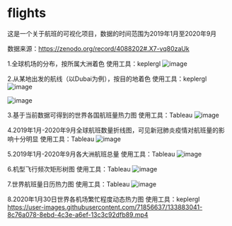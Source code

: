 # flights
这是一个关于航班的可视化项目，数据的时间范围为2019年1月至2020年9月

数据来源：https://zenodo.org/record/4088202#.X7-vq80zaUk

1.全球机场的分布，按所属大洲着色 使用工具：keplergl
![image](https://user-images.githubusercontent.com/71856637/115137338-2b5ccb80-a058-11eb-92ea-1c93a436c9a1.png)

2.从某地出发的航线（以Dubai为例），按目的地着色 使用工具：keplergl
![image](https://user-images.githubusercontent.com/71856637/115137320-0f592a00-a058-11eb-831f-d284dbd232f2.png)

![image](https://user-images.githubusercontent.com/71856637/115137351-3adc1480-a058-11eb-96c8-788731a8c6f6.png)

3.基于当前数据可得到的世界各国航班量热力图 使用工具：Tableau
![image](https://user-images.githubusercontent.com/71856637/115137382-60691e00-a058-11eb-991a-0dd217213da8.png)

4.2019年1月-2020年9月全球航班数量折线图，可见新冠肺炎疫情对航班量的影响十分明显 使用工具：Tableau
![image](https://user-images.githubusercontent.com/71856637/115137438-b63dc600-a058-11eb-8be0-95d12a2ae9ab.png)

5.2019年1月-2020年9月各大洲航班总量 使用工具：Tableau
![image](https://user-images.githubusercontent.com/71856637/115137395-77a80b80-a058-11eb-96ee-295396cc2dd7.png)

6.机型飞行频次矩形树图 使用工具：Tableau
![image](https://user-images.githubusercontent.com/71856637/133883022-2bf7a7e8-fabd-4940-be32-d80346aa3d8b.png)

7.世界航班量日历热力图 使用工具：Tableau
![image](https://user-images.githubusercontent.com/71856637/133883035-66b91549-ee8d-4e21-b827-fea4e7ea7ac5.png)

8.2020年1月30日世界各机场繁忙程度动态热力图 使用工具：keplergl
https://user-images.githubusercontent.com/71856637/133883041-8c76a078-8ebd-4c3e-a6ef-13c3c92dfb89.mp4
